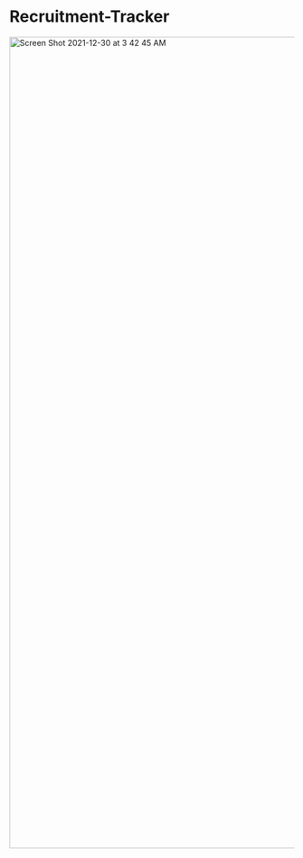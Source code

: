 # Recruitment-Tracker

<img width="1436" alt="Screen Shot 2021-12-30 at 3 42 45 AM" src="https://user-images.githubusercontent.com/86351806/147735782-8a1f97ab-3dd5-4b3b-9841-4930a8ff5f24.png">
